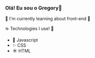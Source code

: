 ### Olá! Eu sou o Gregory👋

📖 I'm currently learning about front-end 🧠

☕ Technologies I use! 🔖

- 🎇 Javascript
- ✨ CSS
- ☀️ HTML
